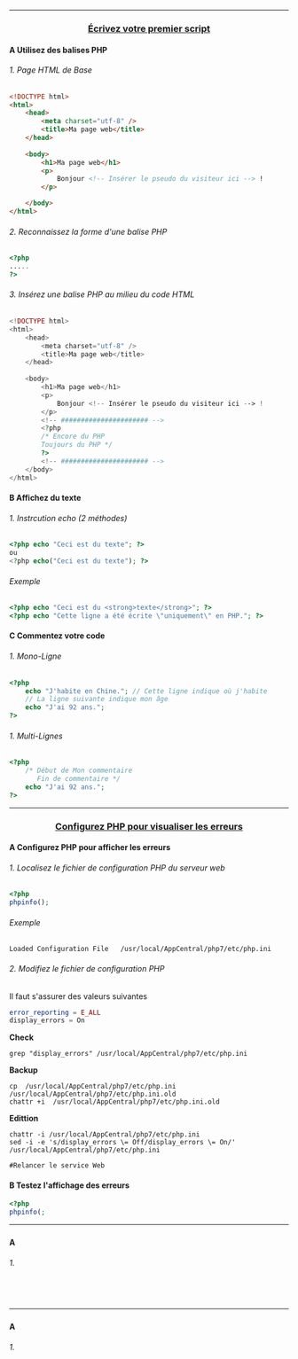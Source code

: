 ------------------------------------------------------------------------------------------------------------------------------------------
### <p align='center'> [Écrivez votre premier script](https://openclassrooms.com/fr/courses/918836-concevez-votre-site-web-avec-php-et-mysql/4238116-ecrivez-votre-premier-script)</p>

#### A Utilisez des balises PHP
###### 1. Page HTML de Base
```html
<!DOCTYPE html>
<html>
    <head>
        <meta charset="utf-8" />
        <title>Ma page web</title>
    </head>
    
    <body>
        <h1>Ma page web</h1>
        <p>
            Bonjour <!-- Insérer le pseudo du visiteur ici --> !
        </p>

    </body>
</html>
```
###### 2. Reconnaissez la forme d'une balise PHP
```php
<?php
.....
?>
```

###### 3. Insérez une balise PHP au milieu du code HTML
```php
<!DOCTYPE html>
<html>
    <head>
        <meta charset="utf-8" />
        <title>Ma page web</title>
    </head>
    
    <body>
        <h1>Ma page web</h1>
        <p>
            Bonjour <!-- Insérer le pseudo du visiteur ici --> !
        </p>
        <!-- ###################### -->        
        <?php
        /* Encore du PHP
        Toujours du PHP */
        ?>
        <!-- ###################### -->        
    </body>
</html>
```

#### B Affichez du texte
###### 1. Instrcution echo (2 méthodes)
```php
<?php echo "Ceci est du texte"; ?>
ou
<?php echo("Ceci est du texte"); ?>
```
###### Exemple
```php
<?php echo "Ceci est du <strong>texte</strong>"; ?>
<?php echo "Cette ligne a été écrite \"uniquement\" en PHP."; ?>
```

#### C Commentez votre code
###### 1. Mono-Ligne
```php
<?php
    echo "J'habite en Chine."; // Cette ligne indique où j'habite
    // La ligne suivante indique mon âge
    echo "J'ai 92 ans.";
?>
```

###### 1. Multi-Lignes
```php
<?php
    /* Début de Mon commentaire
       Fin de commentaire */
    echo "J'ai 92 ans.";
?>
```



------------------------------------------------------------------------------------------------------------------------------------------
### <p align='center'> [Configurez PHP pour visualiser les erreurs](https://openclassrooms.com/fr/courses/918836-concevez-votre-site-web-avec-php-et-mysql/4238821-configurez-php-pour-visualiser-les-erreurs)</p>


#### A Configurez PHP pour afficher les erreurs
###### 1. Localisez le fichier de configuration PHP du serveur web
```php
<?php
phpinfo();
```
###### Exemple
```
Loaded Configuration File	/usr/local/AppCentral/php7/etc/php.ini
```

###### 2. Modifiez le fichier de configuration PHP
Il faut s'assurer des valeurs suivantes
```php
error_reporting = E_ALL
display_errors = On
```

**Check**
```console
grep "display_errors" /usr/local/AppCentral/php7/etc/php.ini
```

**Backup**
```console
cp  /usr/local/AppCentral/php7/etc/php.ini /usr/local/AppCentral/php7/etc/php.ini.old
chattr +i  /usr/local/AppCentral/php7/etc/php.ini.old
```

**Edittion**
```console
chattr -i /usr/local/AppCentral/php7/etc/php.ini
sed -i -e 's/display_errors \= Off/display_errors \= On/' /usr/local/AppCentral/php7/etc/php.ini

#Relancer le service Web
```

#### B Testez l'affichage des erreurs
```php
<?php
phpinfo(;
```


------------------------------------------------------------------------------------------------------------------------------------------
### <p align='center'> []()</p>

#### A 
###### 1. 
```html
```
```php
```
```css
```


------------------------------------------------------------------------------------------------------------------------------------------
### <p align='center'> []()</p>
#### A 
###### 1. 
```html
```
```php
```
```css
```
